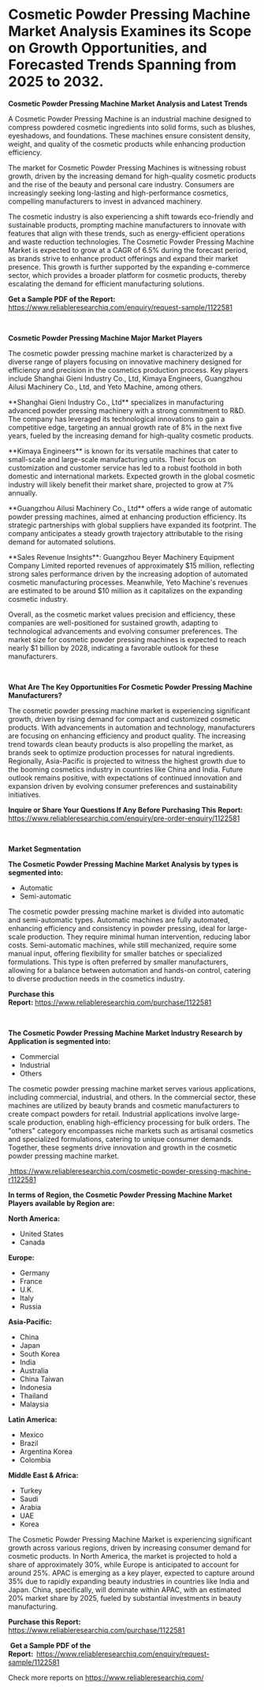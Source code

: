 <p><h1>Cosmetic Powder Pressing Machine Market Analysis Examines its Scope on Growth Opportunities, and Forecasted Trends Spanning from 2025 to 2032.</h1></p><p><strong>Cosmetic Powder Pressing Machine Market Analysis and Latest Trends</strong></p>
<p><p>A Cosmetic Powder Pressing Machine is an industrial machine designed to compress powdered cosmetic ingredients into solid forms, such as blushes, eyeshadows, and foundations. These machines ensure consistent density, weight, and quality of the cosmetic products while enhancing production efficiency. </p><p>The market for Cosmetic Powder Pressing Machines is witnessing robust growth, driven by the increasing demand for high-quality cosmetic products and the rise of the beauty and personal care industry. Consumers are increasingly seeking long-lasting and high-performance cosmetics, compelling manufacturers to invest in advanced machinery. </p><p>The cosmetic industry is also experiencing a shift towards eco-friendly and sustainable products, prompting machine manufacturers to innovate with features that align with these trends, such as energy-efficient operations and waste reduction technologies. The Cosmetic Powder Pressing Machine Market is expected to grow at a CAGR of 6.5% during the forecast period, as brands strive to enhance product offerings and expand their market presence. This growth is further supported by the expanding e-commerce sector, which provides a broader platform for cosmetic products, thereby escalating the demand for efficient manufacturing solutions.</p></p>
<p><strong>Get a Sample PDF of the Report:&nbsp;</strong> <a href="https://www.reliableresearchiq.com/enquiry/request-sample/1122581?utm_campaign=1102&utm_medium=2&utm_source=Github&utm_content=ia&utm_term=22022025&utm_id=cosmetic-powder-pressing-machine">https://www.reliableresearchiq.com/enquiry/request-sample/1122581</a></p>
<p>&nbsp;</p>
<p><strong>Cosmetic Powder Pressing Machine Major Market Players</strong></p>
<p><p>The cosmetic powder pressing machine market is characterized by a diverse range of players focusing on innovative machinery designed for efficiency and precision in the cosmetics production process. Key players include Shanghai Gieni Industry Co., Ltd, Kimaya Engineers, Guangzhou Ailusi Machinery Co., Ltd, and Yeto Machine, among others.</p><p>**Shanghai Gieni Industry Co., Ltd** specializes in manufacturing advanced powder pressing machinery with a strong commitment to R&D. The company has leveraged its technological innovations to gain a competitive edge, targeting an annual growth rate of 8% in the next five years, fueled by the increasing demand for high-quality cosmetic products.</p><p>**Kimaya Engineers** is known for its versatile machines that cater to small-scale and large-scale manufacturing units. Their focus on customization and customer service has led to a robust foothold in both domestic and international markets. Expected growth in the global cosmetic industry will likely benefit their market share, projected to grow at 7% annually.</p><p>**Guangzhou Ailusi Machinery Co., Ltd** offers a wide range of automatic powder pressing machines, aimed at enhancing production efficiency. Its strategic partnerships with global suppliers have expanded its footprint. The company anticipates a steady growth trajectory attributable to the rising demand for automated solutions.</p><p>**Sales Revenue Insights**: Guangzhou Beyer Machinery Equipment Company Limited reported revenues of approximately $15 million, reflecting strong sales performance driven by the increasing adoption of automated cosmetic manufacturing processes. Meanwhile, Yeto Machine's revenues are estimated to be around $10 million as it capitalizes on the expanding cosmetic industry.</p><p>Overall, as the cosmetic market values precision and efficiency, these companies are well-positioned for sustained growth, adapting to technological advancements and evolving consumer preferences. The market size for cosmetic powder pressing machines is expected to reach nearly $1 billion by 2028, indicating a favorable outlook for these manufacturers.</p></p>
<p>&nbsp;</p>
<p><strong>What Are The Key Opportunities For Cosmetic Powder Pressing Machine Manufacturers?</strong></p>
<p><p>The cosmetic powder pressing machine market is experiencing significant growth, driven by rising demand for compact and customized cosmetic products. With advancements in automation and technology, manufacturers are focusing on enhancing efficiency and product quality. The increasing trend towards clean beauty products is also propelling the market, as brands seek to optimize production processes for natural ingredients. Regionally, Asia-Pacific is projected to witness the highest growth due to the booming cosmetics industry in countries like China and India. Future outlook remains positive, with expectations of continued innovation and expansion driven by evolving consumer preferences and sustainability initiatives.</p></p>
<p><strong>Inquire or Share Your Questions If Any Before Purchasing This Report:</strong> <a href="https://www.reliableresearchiq.com/enquiry/pre-order-enquiry/1122581?utm_campaign=1102&utm_medium=2&utm_source=Github&utm_content=ia&utm_term=22022025&utm_id=cosmetic-powder-pressing-machine">https://www.reliableresearchiq.com/enquiry/pre-order-enquiry/1122581</a></p>
<p>&nbsp;</p>
<p><strong>Market Segmentation</strong></p>
<p><strong>The Cosmetic Powder Pressing Machine Market Analysis by types is segmented into:</strong></p>
<p><ul><li>Automatic</li><li>Semi-automatic</li></ul></p>
<p><p>The cosmetic powder pressing machine market is divided into automatic and semi-automatic types. Automatic machines are fully automated, enhancing efficiency and consistency in powder pressing, ideal for large-scale production. They require minimal human intervention, reducing labor costs. Semi-automatic machines, while still mechanized, require some manual input, offering flexibility for smaller batches or specialized formulations. This type is often preferred by smaller manufacturers, allowing for a balance between automation and hands-on control, catering to diverse production needs in the cosmetics industry.</p></p>
<p><strong>Purchase this Report:&nbsp;</strong><a href="https://www.reliableresearchiq.com/purchase/1122581?utm_campaign=1102&utm_medium=2&utm_source=Github&utm_content=ia&utm_term=22022025&utm_id=cosmetic-powder-pressing-machine">https://www.reliableresearchiq.com/purchase/1122581</a></p>
<p>&nbsp;</p>
<p><strong>The Cosmetic Powder Pressing Machine Market Industry Research by Application is segmented into:</strong></p>
<p><ul><li>Commercial</li><li>Industrial</li><li>Others</li></ul></p>
<p><p>The cosmetic powder pressing machine market serves various applications, including commercial, industrial, and others. In the commercial sector, these machines are utilized by beauty brands and cosmetic manufacturers to create compact powders for retail. Industrial applications involve large-scale production, enabling high-efficiency processing for bulk orders. The "others" category encompasses niche markets such as artisanal cosmetics and specialized formulations, catering to unique consumer demands. Together, these segments drive innovation and growth in the cosmetic powder pressing machine market.</p></p>
<p><a href="https://www.reliableresearchiq.com/cosmetic-powder-pressing-machine-r1122581?utm_campaign=1102&utm_medium=2&utm_source=Github&utm_content=ia&utm_term=22022025&utm_id=cosmetic-powder-pressing-machine">&nbsp;https://www.reliableresearchiq.com/cosmetic-powder-pressing-machine-r1122581</a></p>
<p><strong>In terms of Region, the Cosmetic Powder Pressing Machine Market Players available by Region are:</strong></p>
<p>
    <p> <strong> North America: </strong>
        <ul>
            <li>United States</li>
            <li>Canada</li>
        </ul>
        </p> 
    <p> <strong> Europe: </strong>
        <ul>
            <li>Germany</li>
            <li>France</li>
            <li>U.K.</li>
            <li>Italy</li>
            <li>Russia</li>
        </ul>
        </p> 
    <p> <strong> Asia-Pacific: </strong>
        <ul>
            <li>China</li>
            <li>Japan</li>
            <li>South Korea</li>
            <li>India</li>
            <li>Australia</li>
            <li>China Taiwan</li>
            <li>Indonesia</li>
            <li>Thailand</li>
            <li>Malaysia</li>
        </ul>
        </p> 
    <p> <strong> Latin America: </strong>
        <ul>
            <li>Mexico</li>
            <li>Brazil</li>
            <li>Argentina Korea</li>
            <li>Colombia</li>
        </ul>
        </p> 
    <p> <strong> Middle East & Africa: </strong>
        <ul>
            <li>Turkey</li>
            <li>Saudi</li>
            <li>Arabia</li>
            <li>UAE</li>
            <li>Korea</li>
        </ul>
    </p>
    </p>
<p><p>The Cosmetic Powder Pressing Machine Market is experiencing significant growth across various regions, driven by increasing consumer demand for cosmetic products. In North America, the market is projected to hold a share of approximately 30%, while Europe is anticipated to account for around 25%. APAC is emerging as a key player, expected to capture around 35% due to rapidly expanding beauty industries in countries like India and Japan. China, specifically, will dominate within APAC, with an estimated 20% market share by 2025, fueled by substantial investments in beauty manufacturing.</p></p>
<p><strong>Purchase this Report: </strong><a href="https://www.reliableresearchiq.com/purchase/1122581?utm_campaign=1102&utm_medium=2&utm_source=Github&utm_content=ia&utm_term=22022025&utm_id=cosmetic-powder-pressing-machine">https://www.reliableresearchiq.com/purchase/1122581</a></p>
<p>&nbsp;<strong>Get a Sample PDF of the Report:&nbsp;&nbsp;</strong><a href="https://www.reliableresearchiq.com/enquiry/request-sample/1122581?utm_campaign=1102&utm_medium=2&utm_source=Github&utm_content=ia&utm_term=22022025&utm_id=cosmetic-powder-pressing-machine">https://www.reliableresearchiq.com/enquiry/request-sample/1122581</a></p>
<p><strong></strong></p>
<p>Check more reports on <a href="https://www.reliableresearchiq.com/?utm_campaign=1102&utm_medium=2&utm_source=Github&utm_content=ia&utm_term=22022025&utm_id=cosmetic-powder-pressing-machine">https://www.reliableresearchiq.com/</a></p>